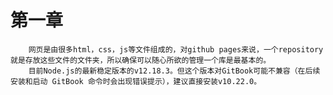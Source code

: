 # 第一章
        网页是由很多html，css，js等文件组成的，对github pages来说，一个repository就是存放这些文件的文件夹，所以确保可以随心所欲的管理一个库是最基本的。
        目前Node.js的最新稳定版本的v12.18.3。但这个版本对GitBook可能不兼容（在后续安装和启动 GitBook 命令时会出现错误提示），建议直接安装v10.22.0。
